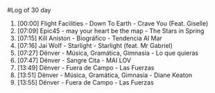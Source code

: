 #Log of 30 day

1. [00:00] Flight Facilities - Down To Earth - Crave You (Feat. Giselle)
1. [07:09] Epic45 - may your heart be the map - The Stars in Spring
1. [07:15] Kill Aniston - Biográfico - Tendencia Al Mar
1. [07:16] Jai Wolf - Starlight - Starlight (feat. Mr Gabriel)
1. [07:27] Dënver - Música, Gramática, Gimnasia - Lo que quieras
1. [07:47] Dënver - Sangre Cita - MAI LOV
1. [13:49] Dënver - Fuera de Campo - Las Fuerzas
1. [13:51] Dënver - Música, Gramática, Gimnasia - Diane Keaton
1. [13:55] Dënver - Fuera de Campo - Las Fuerzas
